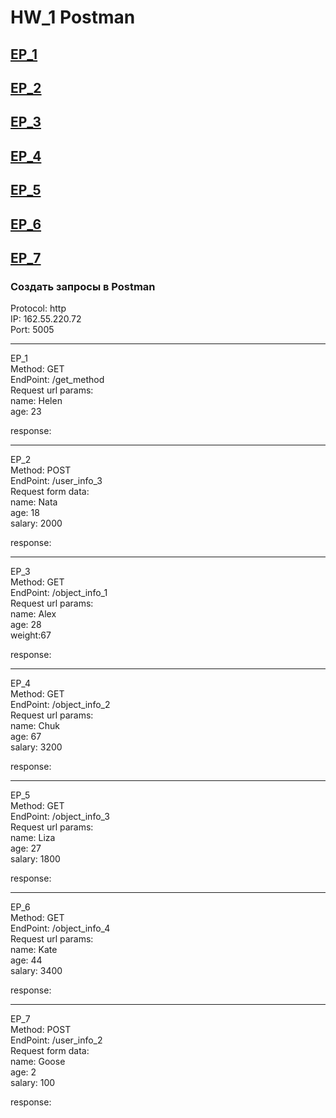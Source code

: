 # HW_1 Postman
## [EP_1](#EP_1)

## [EP_2](#EP_2)

## [EP_3](#EP_3)
## [EP_4](#EP_4)
## [EP_5](#EP_5)
## [EP_6](#EP_6)
## [EP_7](#EP_7)


### Создать запросы в Postman

Protocol: http  
IP: 162.55.220.72  
Port: 5005

---
<a name="EP_1">EP_1</a>   
Method: GET  
EndPoint: /get_method  
Request url params:  
name: Helen  
age: 23  

response:  

---
<a name="EP_2">EP_2</a>  
Method: POST  
EndPoint: /user_info_3  
Request form data:  
name: Nata  
age: 18   
salary: 2000  

response:  

---
<a name="#EP_3">EP_3</a>  
Method: GET  
EndPoint: /object_info_1  
Request url params:  
name: Alex  
age: 28   
weight:67  

response:  

---
<a name="EP_4">EP_4</a>  
Method: GET  
EndPoint: /object_info_2  
Request url params:  
name: Chuk  
age: 67   
salary: 3200  

response: 

---
<a name="EP_5">EP_5</a>  
Method: GET  
EndPoint: /object_info_3  
Request url params:  
name: Liza  
age: 27   
salary: 1800  

response: 

---
<a name="EP_6">EP_6</a>  
Method: GET  
EndPoint: /object_info_4  
Request url params:  
name: Kate  
age: 44   
salary: 3400  

response: 

---
<a name="EP_7">EP_7</a>  
Method: POST  
EndPoint: /user_info_2  
Request form data:  
name: Goose  
age: 2   
salary: 100  

response: 

